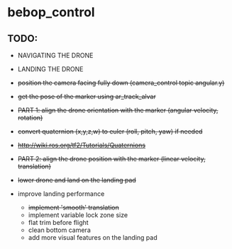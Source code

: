 # bebop_control

## TODO:

* NAVIGATING THE DRONE

* LANDING THE DRONE
* ~~position the camera facing fully down (camera_control topic angular.y)~~
* ~~get the pose of the marker using ar_track_alvar~~
* ~~PART 1: align the drone orientation with the marker (angular velocity, rotation)~~
* ~~convert quaternion (x,y,z,w) to euler (roll, pitch, yaw) if needed~~
* ~~http://wiki.ros.org/tf2/Tutorials/Quaternions~~
* ~~PART 2: align the drone position with the marker (linear velocity, translation)~~
* ~~lower drone and land on the landing pad~~
* improve landing performance
	* ~~implement 'smooth' translation~~
	* implement variable lock zone size
	* flat trim before flight
	* clean bottom camera
	* add more visual features on the landing pad

